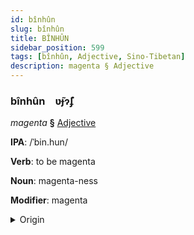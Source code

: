 ```yaml
---
id: bînhûn
slug: bînhûn
title: BÎNHÛN
sidebar_position: 599
tags: [bînhûn, Adjective, Sino-Tibetan]
description: magenta § Adjective
---
```


### bînhûn&emsp;<span kind="abugida">ʋ̃ɟɂ̃ʄ</span>

*magenta* **§** [Adjective](../../tags/Adjective)

**IPA**: /ˈbin.hun/

**Verb**: to be magenta

**Noun**: magenta-ness

**Modifier**: magenta

<details>
    <summary>Origin</summary>
    Mandarin 品紅 pǐnhóng [pʰinhʊŋ]<br/>
    <em>Sino-Tibetan Language Family</em>
</details>